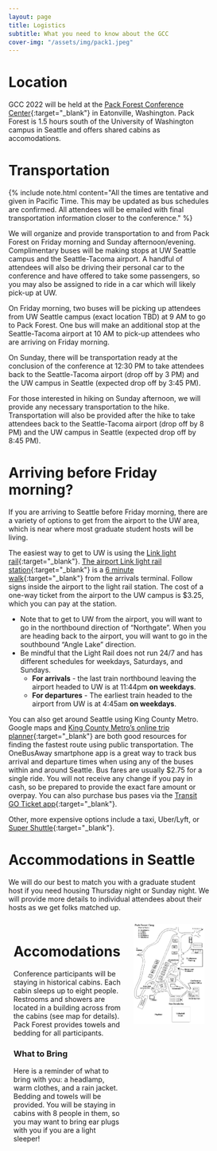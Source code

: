 ```yaml
---
layout: page
title: Logistics
subtitle: What you need to know about the GCC
cover-img: "/assets/img/pack1.jpeg"
---
```


# Location

GCC 2022 will be held at the [Pack Forest Conference Center](https://www.packforest.org/index.html){:target="_blank"} in Eatonville, Washington. Pack Forest is 1.5 hours south of the University of Washington campus in Seattle and offers shared cabins as accomodations.

# Transportation

{% include note.html content="All the times are tentative and given in Pacific Time. This may be updated as bus schedules are confirmed. All attendees will be emailed with final transportation information closer to the conference." %}

We will organize and provide transportation to and from Pack Forest on Friday morning and Sunday afternoon/evening. Complimentary buses will be making stops at UW Seattle campus and the Seattle-Tacoma airport. A handful of attendees will also be driving their personal car to the conference and have offered to take some passengers, so you may also be assigned to ride in a car which will likely pick-up at UW.

On Friday morning, two buses will be picking up attendees from UW Seattle campus (exact location TBD) at 9 AM to go to Pack Forest. One bus will make an additional stop at the Seattle-Tacoma airport at 10 AM to pick-up attendees who are arriving on Friday morning. 

On Sunday, there will be transportation ready at the conclusion of the conference at 12:30 PM to take attendees back to the Seattle-Tacoma airport (drop off by 3 PM) and the UW campus in Seattle (expected drop off by 3:45 PM).

For those interested in hiking on Sunday afternoon, we will provide any necessary transportation to the hike. Transportation will also be provided after the hike to take attendees back to the Seattle-Tacoma airport (drop off by 8 PM) and the UW campus in Seattle (expected drop off by 8:45 PM).

# Arriving before Friday morning?

If you are arriving to Seattle before Friday morning, there are a variety of options to get from the airport to the UW area, which is near where most graduate student hosts will be living. 

The easiest way to get to UW is using the [Link light rail](https://www.soundtransit.org/ride-with-us/routes-schedules/1-line?direction=0&at=1663311600000&view=table&route_tab=schedule&stops_0=1_990006%2C1_99913&stops_1=1_99914%2C1_990005){:target="_blank"}. [The airport Link light rail station](https://goo.gl/maps/MFiKQZGPqKDStkGs7){:target="_blank"} is a [6 minute walk](https://www.google.com/maps/dir/Baggage+Claim/SeaTac%2FAirport+Station,+SeaTac,+WA+98188/@47.4445536,-122.3004904,18z/data=!3m1!4b1!4m14!4m13!1m5!1m1!1s0x54905df11b7c57ef:0x380d4344d586c6f1!2m2!1d-122.3016775!2d47.4439441!1m5!1m1!1s0x54905cac071112b3:0x305efe0d2b8c1b56!2m2!1d-122.2969!2d47.44538!3e2){:target="_blank"} from the arrivals terminal. Follow signs inside the airport to the light rail station. The cost of a one-way ticket from the airport to the UW campus is $3.25, which you can pay at the station. 
- Note that to get to UW from the airport, you will want to go in the northbound direction of “Northgate”. When you are heading back to the airport, you will want to go in the southbound “Angle Lake” direction. 
- Be mindful that the Light Rail does not run 24/7 and has different schedules for weekdays, Saturdays, and Sundays.
  - __For arrivals__ - the last train northbound leaving the airport headed to UW is at 11:44pm __on weekdays__.
  - __For departures__ - The earliest train headed to the airport from UW is at 4:45am __on weekdays__.

You can also get around Seattle using King County Metro. Google maps and [King County Metro’s online trip planner](https://tripplanner.kingcounty.gov/#/app/tripplanning){:target="_blank"} are both good resources for finding the fastest route using public transportation. The OneBusAway smartphone app is a great way to track bus arrival and departure times when using any of the buses within and around Seattle. Bus fares are usually $2.75 for a single ride. You will not receive any change if you pay in cash, so be prepared to provide the exact fare amount or overpay. You can also purchase bus pases via the [Transit GO Ticket app](https://kingcounty.gov/depts/transportation/metro/fares-orca/transit-go-ticket.aspx){:target="_blank"}.

Other, more expensive options include a taxi, Uber/Lyft, or [Super Shuttle](http://www.shuttlefare.com/seattle_tacoma_airport_shuttle_sea){:target="_blank"}.

# Accommodations in Seattle

We will do our best to match you with a graduate student host if you need housing Thursday night or Sunday night. We will provide more details to individual attendees about their hosts as we get folks matched up.

<style>
* {
  box-sizing: border-box;
}

/* Create two unequal columns that floats next to each other */
.column {
  float: left;
  padding: 10px;
}

.left {
  width: 60%;
}

.right {
  width: 40%;
}

/* Clear floats after the columns */
.row:after {
  content: "";
  display: table;
  clear: both;
}
</style>
<body>
<div class="row">
  <div class="column left" style="background-color: site.page-col;">
    <h1>Accomodations</h1>
    <p>Conference participants will be staying in historical cabins. Each cabin sleeps up to eight people. Restrooms and showers are located in a building across from the cabins (see map for details). Pack Forest provides towels and bedding for all participants.</p>
    <h3>What to Bring</h3>
    <p>Here is a reminder of what to bring with you: a headlamp, warm clothes, and a rain jacket. Bedding and towels will be provided. You will be staying in cabins with 8 people in them, so you may want to bring ear plugs with you if you are a light sleeper!</p>
  </div>
  <div class="column right" style="background-color: site.page-col;">
    <img src="/assets/img/pfcc_map.png" alt="Pack Forest Conference Center Map">
  </div>
</div>
</body>